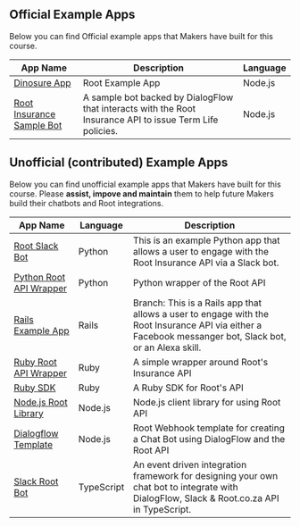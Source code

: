 
Official Example Apps
----- 
Below you can find Official example apps that Makers have built for this course.

| App Name      |Description    |Language|
| ------------- |-------------| -----|
| [Dinosure App](https://github.com/RootBank/dinosure)| Root Example App | Node.js |
| [Root Insurance Sample Bot](https://github.com/root-community/node-insurance-sample-bot) | A sample bot backed by DialogFlow that interacts with the Root Insurance API to issue Term Life policies.| Node.js |


Unofficial (contributed) Example Apps
----- 
Below you can find unofficial example apps that Makers have built for this course.
Please <b>assist, impove and maintain</b> them to help future Makers build their chatbots and Root integrations.


| App Name      |Language    |Description|
| ------------- |-------------| -----|
| [Root Slack Bot](https://github.com/Offerzen/make-python)|Python      | This is an example Python app that allows a user to engage with the Root Insurance API via a Slack bot.|
| [Python Root API Wrapper](https://github.com/BrendanBall/root-insurance-python)     | Python     |   Python wrapper of the Root API |
| [Rails Example App](https://github.com/Offerzen/make-rails/tree/make-fuza)     | Rails     |   Branch: This is a Rails app that allows a user to engage with the Root Insurance API via either a Facebook messanger bot, Slack bot, or an Alexa skill. |
| [Ruby Root API Wrapper](https://github.com/RootBank/root-insurance-ruby)     | Ruby     |   A simple wrapper around Root's Insurance API |
| [Ruby SDK](https://github.com/RootBank/root-ruby)     | Ruby     |   A Ruby SDK for Root's API |
| [Node.js Root Library](https://github.com/jilow/root-nodejs)     | Node.js      |   Node.js client library for using Root API
| [Dialogflow Template](https://github.com/RichardOB/root-chatbot-webhook-nodejs)     | Node.js      |   Root Webhook template for creating a Chat Bot using DialogFlow and the Root API|
| [Slack Root Bot](https://github.com/SpekkoRice/root-bot)     | TypeScript      |   An event driven integration framework for designing your own chat bot to integrate with DialogFlow, Slack & Root.co.za API in TypeScript.|


